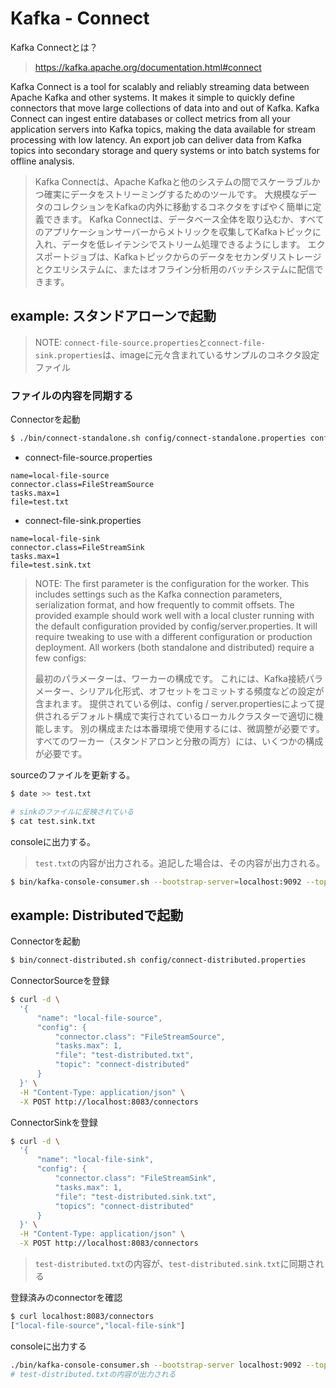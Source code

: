 # Kafka - Connect

Kafka Connectとは？
> https://kafka.apache.org/documentation.html#connect

Kafka Connect is a tool for scalably and reliably streaming data between Apache Kafka and other systems. It makes it simple to quickly define connectors that move large collections of data into and out of Kafka. Kafka Connect can ingest entire databases or collect metrics from all your application servers into Kafka topics, making the data available for stream processing with low latency. An export job can deliver data from Kafka topics into secondary storage and query systems or into batch systems for offline analysis.
> Kafka Connectは、Apache Kafkaと他のシステムの間でスケーラブルかつ確実にデータをストリーミングするためのツールです。 大規模なデータのコレクションをKafkaの内外に移動するコネクタをすばやく簡単に定義できます。 Kafka Connectは、データベース全体を取り込むか、すべてのアプリケーションサーバーからメトリックを収集してKafkaトピックに入れ、データを低レイテンシでストリーム処理できるようにします。 エクスポートジョブは、Kafkaトピックからのデータをセカンダリストレージとクエリシステムに、またはオフライン分析用のバッチシステムに配信できます。

## example: スタンドアローンで起動

> NOTE: `connect-file-source.properties`と`connect-file-sink.properties`は、imageに元々含まれているサンプルのコネクタ設定ファイル

### ファイルの内容を同期する

Connectorを起動

```sh
$ ./bin/connect-standalone.sh config/connect-standalone.properties config/connect-file-source.properties config/connect-file-sink.properties
```

- connect-file-source.properties

```
name=local-file-source
connector.class=FileStreamSource
tasks.max=1
file=test.txt
```

- connect-file-sink.properties

```
name=local-file-sink
connector.class=FileStreamSink
tasks.max=1
file=test.sink.txt
```

> NOTE:
> The first parameter is the configuration for the worker. This includes settings such as the Kafka connection parameters, serialization format, and how frequently to commit offsets. The provided example should work well with a local cluster running with the default configuration provided by config/server.properties. It will require tweaking to use with a different configuration or production deployment. All workers (both standalone and distributed) require a few configs:
>
> 最初のパラメーターは、ワーカーの構成です。 これには、Kafka接続パラメーター、シリアル化形式、オフセットをコミットする頻度などの設定が含まれます。 提供されている例は、config / server.propertiesによって提供されるデフォルト構成で実行されているローカルクラスターで適切に機能します。 別の構成または本番環境で使用するには、微調整が必要です。 すべてのワーカー（スタンドアロンと分散の両方）には、いくつかの構成が必要です。

sourceのファイルを更新する。

```sh
$ date >> test.txt

# sinkのファイルに反映されている
$ cat test.sink.txt
```

consoleに出力する。
> `test.txt`の内容が出力される。追記した場合は、その内容が出力される。

```sh
$ bin/kafka-console-consumer.sh --bootstrap-server=localhost:9092 --topic connect-test --from-beginning
```

## example: Distributedで起動

Connectorを起動

```sh
$ bin/connect-distributed.sh config/connect-distributed.properties
```

ConnectorSourceを登録

```sh
$ curl -d \
  '{
      "name": "local-file-source",
      "config": {
          "connector.class": "FileStreamSource",
          "tasks.max": 1,
          "file": "test-distributed.txt",
          "topic": "connect-distributed"
      }
  }' \
  -H "Content-Type: application/json" \
  -X POST http://localhost:8083/connectors
```

ConnectorSinkを登録

```sh
$ curl -d \
  '{
      "name": "local-file-sink",
      "config": {
          "connector.class": "FileStreamSink",
          "tasks.max": 1,
          "file": "test-distributed.sink.txt",
          "topics": "connect-distributed"
      }
  }' \
  -H "Content-Type: application/json" \
  -X POST http://localhost:8083/connectors
```

> `test-distributed.txt`の内容が、`test-distributed.sink.txt`に同期される

登録済みのconnectorを確認

```sh
$ curl localhost:8083/connectors
["local-file-source","local-file-sink"]
```

consoleに出力する

```sh
./bin/kafka-console-consumer.sh --bootstrap-server localhost:9092 --topic connect-distributed --from-beginning
# test-distributed.txtの内容が出力される
```
